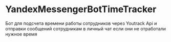 # YandexMessengerBotTimeTracker
Бот для подсчета времени работы сотрудников через Youtrack Api и отправки сообщений сотрудникам в личный чат если они не отработали нужное время
